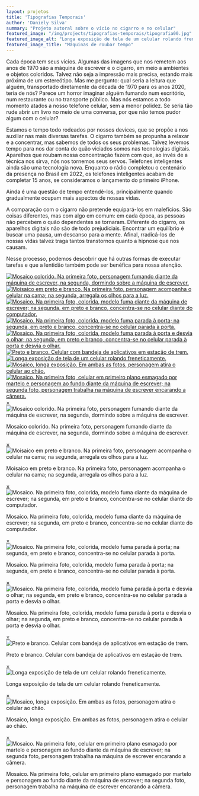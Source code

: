 ```yaml
---
layout: projetos
title: 'Tipografias Temporais'
author: 'Daniely Silva'
summary: "Projeto autoral sobre o vício no cigarro e no celular"
featured_image: "/img/projects/tipografias-temporais/tipografia00.jpg"
featured_image_alt: "Longa exposição de tela de um celular rolando freneticamente"
featured_image_title: "Máquinas de roubar tempo"
---
```


Cada época tem seus vícios. Algumas das imagens que nos remetem aos anos de 1970 são a máquina de escrever e o cigarro, em meio a ambientes e objetos coloridos. Talvez não seja a impressão mais precisa, estando mais próxima de um estereótipo. Mas me pergunto: qual seria a leitura que alguém, transportado diretamente da década de 1970 para os anos 2020, teria de nós? Parece um horror imaginar alguém fumando num escritório, num restaurante ou no transporte público. Mas nós estamos a todo momento atados a nosso telefone celular, sem a menor polidez. Se seria tão rude abrir um livro no meio de uma conversa, por que não temos pudor algum com o celular?

Estamos o tempo todo rodeados por nossos devices, que se propõe a nos auxiliar nas mais diversas tarefas. O cigarro também se propunha a relaxar e a concentrar, mas sabemos de todos os seus problemas. Talvez levemos tempo para nos dar conta do quão viciados somos nas tecnologias digitais. Aparelhos que roubam nossa concentração fazem com que, ao invés de a técnica nos sirva, nós nos tornemos seus servos. Telefones inteligentes ainda são uma tecnologia nova. Enquanto o rádio completou o centenário da presença no Brasil em 2022, os telefones inteligentes acabam de completar 15 anos, se consideramos o lançamento do primeiro iPhone.

Ainda é uma questão de tempo entendê-los, principalmente quando gradualmente ocupam mais aspectos de nossas vidas.

A comparação com o cigarro não pretende equipará-los em malefícios. São coisas diferentes, mas com algo em comum: em cada época, as pessoas não percebem o quão dependentes se tornaram. Diferente do cigarro, os aparelhos digitais não são de todo prejudiciais. Encontrar um equilíbrio é buscar uma pausa, um descanso para a mente. Afinal, rradicá-los de nossas vidas talvez traga tantos transtornos quanto a hipnose que nos causam.

Nesse processo, podemos descobrir que há outras formas de executar tarefas e que a lentidão também pode ser benéfica para nossa atenção.

<div hidden>

![Farta dos vícios.](/img/projects/tipografias-temporais/tipografia01.jpg "Mosaico colorido. Na primeira foto, personagem fumando diante da máquina de escrever, na segunda, dormindo sobre a máquina de escrever.")

![Ansiedade digital.](/img/projects/tipografias-temporais/tipografia02.jpg "Moisaico em preto e branco. Na primeira foto, personagem acompanha o celular na cama; na segunda, arregala os olhos para a luz.")

![Vícios sobre a mesa de trabalho.](/img/projects/tipografias-temporais/tipografia03.jpg "Mosaico. Na primeira foto, colorida, modelo fuma diante da máquina de escrever; na segunda, em preto e branco, concentra-se no celular diante do computador.")

![O vício me prende à porta.](/img/projects/tipografias-temporais/tipografia04.jpg "Mosaico. Na primeira foto, colorida, modelo fuma parada à porta; na segunda, em preto e branco, concentra-se no celular parada à porta.")

![Do vício desvio o olhar.](/img/projects/tipografias-temporais/tipografia05.jpg "Mosaico. Na primeira foto, colorida, modelo fuma parada à porta e desvia o olhar; na segunda, em preto e branco, concentra-se no celular parada à porta e desvia o olhar.")

![Distração na estação.](/img/projects/tipografias-temporais/tipografia06.jpg "Preto e branco. Celular com bandeja de aplicativos em estação de trem.")

![Máquinas de roubar tempo.](/img/projects/tipografias-temporais/tipografia07.jpg "Longa exposição de tela de um celular rolando freneticamente.")

![Arranca o teu olho e atira-o ao fogo.](/img/projects/tipografias-temporais/tipografia08.jpg "Mosaico, longa exposição. Em ambas as fotos, personagem atira o celular ao chão.")

![Destruição, reconstrução.](/img/projects/tipografias-temporais/tipografia09.jpg "Mosaico. Na primeira foto, celular em primeiro plano esmagado por martelo e personagem ao fundo diante da máquina de escrever; na segunda foto, personagem trabalha na máquina de escrever encarando a câmera.")

</div>

<section class="galeria">
  <div class="item"><a href="#imagem1"><img src="/img/projects/tipografias-temporais/tipografia01.jpg" alt="Mosaico colorido. Na primeira foto, personagem fumando diante da máquina de escrever, na segunda, dormindo sobre a máquina de escrever." title="Farta dos vícios." /></a></div>
  <div class="item"><a href="#imagem2"><img src="/img/projects/tipografias-temporais/tipografia02.jpg" alt="Moisaico em preto e branco. Na primeira foto, personagem acompanha o celular na cama; na segunda, arregala os olhos para a luz." title="Ansiedade digital." /></a></div>
  <div class="item"><a href="#imagem3"><img src="/img/projects/tipografias-temporais/tipografia03.jpg" alt="Mosaico. Na primeira foto, colorida, modelo fuma diante da máquina de escrever; na segunda, em preto e branco, concentra-se no celular diante do computador." title="Vícios sobre a mesa de trabalho." /></a></div>
  <div class="item"><a href="#imagem4"><img src="/img/projects/tipografias-temporais/tipografia04.jpg" alt="Mosaico. Na primeira foto, colorida, modelo fuma parada à porta; na segunda, em preto e branco, concentra-se no celular parada à porta." title="O vício me prende à porta." /></a></div>
  <div class="item"><a href="#imagem5"><img src="/img/projects/tipografias-temporais/tipografia05.jpg" alt="Mosaico. Na primeira foto, colorida, modelo fuma parada à porta e desvia o olhar; na segunda, em preto e branco, concentra-se no celular parada à porta e desvia o olhar." title="Do vício desvio o olhar." /></a></div>
  <div class="item"><a href="#imagem6"><img src="/img/projects/tipografias-temporais/tipografia06.jpg" alt="Preto e branco. Celular com bandeja de aplicativos em estação de trem." title="Distração na estação." /></a></div>
  <div class="item"><a href="#imagem7"><img src="/img/projects/tipografias-temporais/tipografia07.jpg" alt="Longa exposição de tela de um celular rolando freneticamente." title="Máquinas de roubar tempo." /></a></div>
  <div class="item"><a href="#imagem8"><img src="/img/projects/tipografias-temporais/tipografia08.jpg" alt="Mosaico, longa exposição. Em ambas as fotos, personagem atira o celular ao chão." title="Arranca o teu olho e atira-o ao fogo." /></a></div>
  <div class="item"><a href="#imagem9"><img src="/img/projects/tipografias-temporais/tipografia09.jpg" alt="Mosaico. Na primeira foto, celular em primeiro plano esmagado por martelo e personagem ao fundo diante da máquina de escrever; na segunda foto, personagem trabalha na máquina de escrever encarando a câmera." title="Destruição, reconstrução." /></a></div>
</section>

<div class="lightboxes">
  <div class="lightbox" id="imagem1"><a href="#" class="fechar">&times;</a><div class="conteudo"><img src="/img/projects/tipografias-temporais/tipografia01.jpg" alt="Mosaico colorido. Na primeira foto, personagem fumando diante da máquina de escrever, na segunda, dormindo sobre a máquina de escrever." title="Farta dos vícios." /><p>Mosaico colorido. Na primeira foto, personagem fumando diante da máquina de escrever, na segunda, dormindo sobre a máquina de escrever.</p></div></div>
  <div class="lightbox" id="imagem2"><a href="#" class="fechar">&times;</a><div class="conteudo"><img src="/img/projects/tipografias-temporais/tipografia02.jpg" alt="Moisaico em preto e branco. Na primeira foto, personagem acompanha o celular na cama; na segunda, arregala os olhos para a luz." title="Ansiedade digital." /><p>Moisaico em preto e branco. Na primeira foto, personagem acompanha o celular na cama; na segunda, arregala os olhos para a luz.</p></div></div>
  <div class="lightbox" id="imagem3"><a href="#" class="fechar">&times;</a><div class="conteudo"><img src="/img/projects/tipografias-temporais/tipografia03.jpg" alt="Mosaico. Na primeira foto, colorida, modelo fuma diante da máquina de escrever; na segunda, em preto e branco, concentra-se no celular diante do computador." title="Vícios sobre a mesa de trabalho." /><p>Mosaico. Na primeira foto, colorida, modelo fuma diante da máquina de escrever; na segunda, em preto e branco, concentra-se no celular diante do computador.</p></div></div>
  <div class="lightbox" id="imagem4"><a href="#" class="fechar">&times;</a><div class="conteudo"><img src="/img/projects/tipografias-temporais/tipografia04.jpg" alt="Mosaico. Na primeira foto, colorida, modelo fuma parada à porta; na segunda, em preto e branco, concentra-se no celular parada à porta." title="O vício me prende à porta." /><p>Mosaico. Na primeira foto, colorida, modelo fuma parada à porta; na segunda, em preto e branco, concentra-se no celular parada à porta.</p></div></div>
  <div class="lightbox" id="imagem5"><a href="#" class="fechar">&times;</a><div class="conteudo"><img src="/img/projects/tipografias-temporais/tipografia05.jpg" alt="Mosaico. Na primeira foto, colorida, modelo fuma parada à porta e desvia o olhar; na segunda, em preto e branco, concentra-se no celular parada à porta e desvia o olhar." title="Do vício desvio o olhar." /><p>Mosaico. Na primeira foto, colorida, modelo fuma parada à porta e desvia o olhar; na segunda, em preto e branco, concentra-se no celular parada à porta e desvia o olhar.</p></div></div>
  <div class="lightbox" id="imagem6"><a href="#" class="fechar">&times;</a><div class="conteudo"><img src="/img/projects/tipografias-temporais/tipografia06.jpg" alt="Preto e branco. Celular com bandeja de aplicativos em estação de trem." title="Distração na estação." /><p>Preto e branco. Celular com bandeja de aplicativos em estação de trem.</p></div></div>
  <div class="lightbox" id="imagem7"><a href="#" class="fechar">&times;</a><div class="conteudo"><img src="/img/projects/tipografias-temporais/tipografia07.jpg" alt="Longa exposição de tela de um celular rolando freneticamente." title="Máquinas de roubar tempo." /><p>Longa exposição de tela de um celular rolando freneticamente.</p></div></div>
  <div class="lightbox" id="imagem8"><a href="#" class="fechar">&times;</a><div class="conteudo"><img src="/img/projects/tipografias-temporais/tipografia08.jpg" alt="Mosaico, longa exposição. Em ambas as fotos, personagem atira o celular ao chão." title="Arranca o teu olho e atira-o ao fogo." /><p>Mosaico, longa exposição. Em ambas as fotos, personagem atira o celular ao chão.</p></div></div>
  <div class="lightbox" id="imagem9"><a href="#" class="fechar">&times;</a><div class="conteudo"><img src="/img/projects/tipografias-temporais/tipografia09.jpg" alt="Mosaico. Na primeira foto, celular em primeiro plano esmagado por martelo e personagem ao fundo diante da máquina de escrever; na segunda foto, personagem trabalha na máquina de escrever encarando a câmera." title="Destruição, reconstrução." /><p>Mosaico. Na primeira foto, celular em primeiro plano esmagado por martelo e personagem ao fundo diante da máquina de escrever; na segunda foto, personagem trabalha na máquina de escrever encarando a câmera.</p></div></div>
</div>
